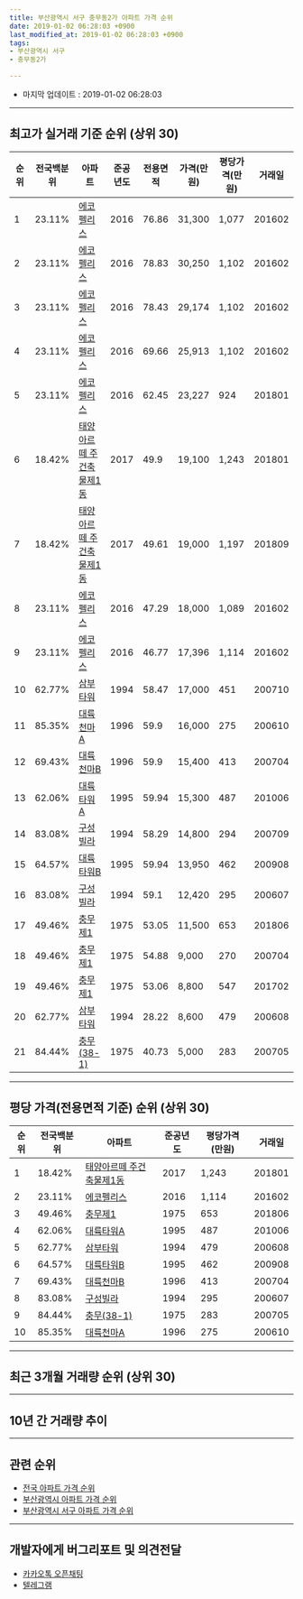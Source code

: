 ```yaml
---
title: 부산광역시 서구 충무동2가 아파트 가격 순위
date: 2019-01-02 06:28:03 +0900
last_modified_at: 2019-01-02 06:28:03 +0900
tags:
- 부산광역시 서구
- 충무동2가

---
```


* 마지막 업데이트 : 2019-01-02 06:28:03

---

## 최고가 실거래 기준 순위 (상위 30)


|순위|전국백분위|아파트|준공년도|전용면적|가격(만원)|평당가격(만원)|거래일|
|---|---|---|---|---|---|---|---|
|1|23.11%|[에코펠리스](https://search.naver.com/search.naver?query=%EB%B6%80%EC%82%B0%EA%B4%91%EC%97%AD%EC%8B%9C+%EC%84%9C%EA%B5%AC+%EC%B6%A9%EB%AC%B4%EB%8F%992%EA%B0%80+%EC%97%90%EC%BD%94%ED%8E%A0%EB%A6%AC%EC%8A%A4)|2016|76.86|31,300|1,077|201602|
|2|23.11%|[에코펠리스](https://search.naver.com/search.naver?query=%EB%B6%80%EC%82%B0%EA%B4%91%EC%97%AD%EC%8B%9C+%EC%84%9C%EA%B5%AC+%EC%B6%A9%EB%AC%B4%EB%8F%992%EA%B0%80+%EC%97%90%EC%BD%94%ED%8E%A0%EB%A6%AC%EC%8A%A4)|2016|78.83|30,250|1,102|201602|
|3|23.11%|[에코펠리스](https://search.naver.com/search.naver?query=%EB%B6%80%EC%82%B0%EA%B4%91%EC%97%AD%EC%8B%9C+%EC%84%9C%EA%B5%AC+%EC%B6%A9%EB%AC%B4%EB%8F%992%EA%B0%80+%EC%97%90%EC%BD%94%ED%8E%A0%EB%A6%AC%EC%8A%A4)|2016|78.43|29,174|1,102|201602|
|4|23.11%|[에코펠리스](https://search.naver.com/search.naver?query=%EB%B6%80%EC%82%B0%EA%B4%91%EC%97%AD%EC%8B%9C+%EC%84%9C%EA%B5%AC+%EC%B6%A9%EB%AC%B4%EB%8F%992%EA%B0%80+%EC%97%90%EC%BD%94%ED%8E%A0%EB%A6%AC%EC%8A%A4)|2016|69.66|25,913|1,102|201602|
|5|23.11%|[에코펠리스](https://search.naver.com/search.naver?query=%EB%B6%80%EC%82%B0%EA%B4%91%EC%97%AD%EC%8B%9C+%EC%84%9C%EA%B5%AC+%EC%B6%A9%EB%AC%B4%EB%8F%992%EA%B0%80+%EC%97%90%EC%BD%94%ED%8E%A0%EB%A6%AC%EC%8A%A4)|2016|62.45|23,227|924|201801|
|6|18.42%|[태양아르떼 주건축물제1동](https://search.naver.com/search.naver?query=%EB%B6%80%EC%82%B0%EA%B4%91%EC%97%AD%EC%8B%9C+%EC%84%9C%EA%B5%AC+%EC%B6%A9%EB%AC%B4%EB%8F%992%EA%B0%80+%ED%83%9C%EC%96%91%EC%95%84%EB%A5%B4%EB%96%BC+%EC%A3%BC%EA%B1%B4%EC%B6%95%EB%AC%BC%EC%A0%9C1%EB%8F%99)|2017|49.9|19,100|1,243|201801|
|7|18.42%|[태양아르떼 주건축물제1동](https://search.naver.com/search.naver?query=%EB%B6%80%EC%82%B0%EA%B4%91%EC%97%AD%EC%8B%9C+%EC%84%9C%EA%B5%AC+%EC%B6%A9%EB%AC%B4%EB%8F%992%EA%B0%80+%ED%83%9C%EC%96%91%EC%95%84%EB%A5%B4%EB%96%BC+%EC%A3%BC%EA%B1%B4%EC%B6%95%EB%AC%BC%EC%A0%9C1%EB%8F%99)|2017|49.61|19,000|1,197|201809|
|8|23.11%|[에코펠리스](https://search.naver.com/search.naver?query=%EB%B6%80%EC%82%B0%EA%B4%91%EC%97%AD%EC%8B%9C+%EC%84%9C%EA%B5%AC+%EC%B6%A9%EB%AC%B4%EB%8F%992%EA%B0%80+%EC%97%90%EC%BD%94%ED%8E%A0%EB%A6%AC%EC%8A%A4)|2016|47.29|18,000|1,089|201602|
|9|23.11%|[에코펠리스](https://search.naver.com/search.naver?query=%EB%B6%80%EC%82%B0%EA%B4%91%EC%97%AD%EC%8B%9C+%EC%84%9C%EA%B5%AC+%EC%B6%A9%EB%AC%B4%EB%8F%992%EA%B0%80+%EC%97%90%EC%BD%94%ED%8E%A0%EB%A6%AC%EC%8A%A4)|2016|46.77|17,396|1,114|201602|
|10|62.77%|[삼부타워](https://search.naver.com/search.naver?query=%EB%B6%80%EC%82%B0%EA%B4%91%EC%97%AD%EC%8B%9C+%EC%84%9C%EA%B5%AC+%EC%B6%A9%EB%AC%B4%EB%8F%992%EA%B0%80+%EC%82%BC%EB%B6%80%ED%83%80%EC%9B%8C)|1994|58.47|17,000|451|200710|
|11|85.35%|[대륙천마A](https://search.naver.com/search.naver?query=%EB%B6%80%EC%82%B0%EA%B4%91%EC%97%AD%EC%8B%9C+%EC%84%9C%EA%B5%AC+%EC%B6%A9%EB%AC%B4%EB%8F%992%EA%B0%80+%EB%8C%80%EB%A5%99%EC%B2%9C%EB%A7%88A)|1996|59.9|16,000|275|200610|
|12|69.43%|[대륙천마B](https://search.naver.com/search.naver?query=%EB%B6%80%EC%82%B0%EA%B4%91%EC%97%AD%EC%8B%9C+%EC%84%9C%EA%B5%AC+%EC%B6%A9%EB%AC%B4%EB%8F%992%EA%B0%80+%EB%8C%80%EB%A5%99%EC%B2%9C%EB%A7%88B)|1996|59.9|15,400|413|200704|
|13|62.06%|[대륙타워A](https://search.naver.com/search.naver?query=%EB%B6%80%EC%82%B0%EA%B4%91%EC%97%AD%EC%8B%9C+%EC%84%9C%EA%B5%AC+%EC%B6%A9%EB%AC%B4%EB%8F%992%EA%B0%80+%EB%8C%80%EB%A5%99%ED%83%80%EC%9B%8CA)|1995|59.94|15,300|487|201006|
|14|83.08%|[구성빌라](https://search.naver.com/search.naver?query=%EB%B6%80%EC%82%B0%EA%B4%91%EC%97%AD%EC%8B%9C+%EC%84%9C%EA%B5%AC+%EC%B6%A9%EB%AC%B4%EB%8F%992%EA%B0%80+%EA%B5%AC%EC%84%B1%EB%B9%8C%EB%9D%BC)|1994|58.29|14,800|294|200709|
|15|64.57%|[대륙타워B](https://search.naver.com/search.naver?query=%EB%B6%80%EC%82%B0%EA%B4%91%EC%97%AD%EC%8B%9C+%EC%84%9C%EA%B5%AC+%EC%B6%A9%EB%AC%B4%EB%8F%992%EA%B0%80+%EB%8C%80%EB%A5%99%ED%83%80%EC%9B%8CB)|1995|59.94|13,950|462|200908|
|16|83.08%|[구성빌라](https://search.naver.com/search.naver?query=%EB%B6%80%EC%82%B0%EA%B4%91%EC%97%AD%EC%8B%9C+%EC%84%9C%EA%B5%AC+%EC%B6%A9%EB%AC%B4%EB%8F%992%EA%B0%80+%EA%B5%AC%EC%84%B1%EB%B9%8C%EB%9D%BC)|1994|59.1|12,420|295|200607|
|17|49.46%|[충무제1](https://search.naver.com/search.naver?query=%EB%B6%80%EC%82%B0%EA%B4%91%EC%97%AD%EC%8B%9C+%EC%84%9C%EA%B5%AC+%EC%B6%A9%EB%AC%B4%EB%8F%992%EA%B0%80+%EC%B6%A9%EB%AC%B4%EC%A0%9C1)|1975|53.05|11,500|653|201806|
|18|49.46%|[충무제1](https://search.naver.com/search.naver?query=%EB%B6%80%EC%82%B0%EA%B4%91%EC%97%AD%EC%8B%9C+%EC%84%9C%EA%B5%AC+%EC%B6%A9%EB%AC%B4%EB%8F%992%EA%B0%80+%EC%B6%A9%EB%AC%B4%EC%A0%9C1)|1975|54.88|9,000|270|200704|
|19|49.46%|[충무제1](https://search.naver.com/search.naver?query=%EB%B6%80%EC%82%B0%EA%B4%91%EC%97%AD%EC%8B%9C+%EC%84%9C%EA%B5%AC+%EC%B6%A9%EB%AC%B4%EB%8F%992%EA%B0%80+%EC%B6%A9%EB%AC%B4%EC%A0%9C1)|1975|53.06|8,800|547|201702|
|20|62.77%|[삼부타워](https://search.naver.com/search.naver?query=%EB%B6%80%EC%82%B0%EA%B4%91%EC%97%AD%EC%8B%9C+%EC%84%9C%EA%B5%AC+%EC%B6%A9%EB%AC%B4%EB%8F%992%EA%B0%80+%EC%82%BC%EB%B6%80%ED%83%80%EC%9B%8C)|1994|28.22|8,600|479|200608|
|21|84.44%|[충무(38-1)](https://search.naver.com/search.naver?query=%EB%B6%80%EC%82%B0%EA%B4%91%EC%97%AD%EC%8B%9C+%EC%84%9C%EA%B5%AC+%EC%B6%A9%EB%AC%B4%EB%8F%992%EA%B0%80+%EC%B6%A9%EB%AC%B4%2838-1%29)|1975|40.73|5,000|283|200705|


---

## 평당 가격(전용면적 기준) 순위 (상위 30)


|순위|전국백분위|아파트|준공년도|평당가격(만원)|거래일|
|---|---|---|---|---|---|
|1|18.42%|[태양아르떼 주건축물제1동](https://search.naver.com/search.naver?query=%EB%B6%80%EC%82%B0%EA%B4%91%EC%97%AD%EC%8B%9C+%EC%84%9C%EA%B5%AC+%EC%B6%A9%EB%AC%B4%EB%8F%992%EA%B0%80+%ED%83%9C%EC%96%91%EC%95%84%EB%A5%B4%EB%96%BC+%EC%A3%BC%EA%B1%B4%EC%B6%95%EB%AC%BC%EC%A0%9C1%EB%8F%99)|2017|1,243|201801|
|2|23.11%|[에코펠리스](https://search.naver.com/search.naver?query=%EB%B6%80%EC%82%B0%EA%B4%91%EC%97%AD%EC%8B%9C+%EC%84%9C%EA%B5%AC+%EC%B6%A9%EB%AC%B4%EB%8F%992%EA%B0%80+%EC%97%90%EC%BD%94%ED%8E%A0%EB%A6%AC%EC%8A%A4)|2016|1,114|201602|
|3|49.46%|[충무제1](https://search.naver.com/search.naver?query=%EB%B6%80%EC%82%B0%EA%B4%91%EC%97%AD%EC%8B%9C+%EC%84%9C%EA%B5%AC+%EC%B6%A9%EB%AC%B4%EB%8F%992%EA%B0%80+%EC%B6%A9%EB%AC%B4%EC%A0%9C1)|1975|653|201806|
|4|62.06%|[대륙타워A](https://search.naver.com/search.naver?query=%EB%B6%80%EC%82%B0%EA%B4%91%EC%97%AD%EC%8B%9C+%EC%84%9C%EA%B5%AC+%EC%B6%A9%EB%AC%B4%EB%8F%992%EA%B0%80+%EB%8C%80%EB%A5%99%ED%83%80%EC%9B%8CA)|1995|487|201006|
|5|62.77%|[삼부타워](https://search.naver.com/search.naver?query=%EB%B6%80%EC%82%B0%EA%B4%91%EC%97%AD%EC%8B%9C+%EC%84%9C%EA%B5%AC+%EC%B6%A9%EB%AC%B4%EB%8F%992%EA%B0%80+%EC%82%BC%EB%B6%80%ED%83%80%EC%9B%8C)|1994|479|200608|
|6|64.57%|[대륙타워B](https://search.naver.com/search.naver?query=%EB%B6%80%EC%82%B0%EA%B4%91%EC%97%AD%EC%8B%9C+%EC%84%9C%EA%B5%AC+%EC%B6%A9%EB%AC%B4%EB%8F%992%EA%B0%80+%EB%8C%80%EB%A5%99%ED%83%80%EC%9B%8CB)|1995|462|200908|
|7|69.43%|[대륙천마B](https://search.naver.com/search.naver?query=%EB%B6%80%EC%82%B0%EA%B4%91%EC%97%AD%EC%8B%9C+%EC%84%9C%EA%B5%AC+%EC%B6%A9%EB%AC%B4%EB%8F%992%EA%B0%80+%EB%8C%80%EB%A5%99%EC%B2%9C%EB%A7%88B)|1996|413|200704|
|8|83.08%|[구성빌라](https://search.naver.com/search.naver?query=%EB%B6%80%EC%82%B0%EA%B4%91%EC%97%AD%EC%8B%9C+%EC%84%9C%EA%B5%AC+%EC%B6%A9%EB%AC%B4%EB%8F%992%EA%B0%80+%EA%B5%AC%EC%84%B1%EB%B9%8C%EB%9D%BC)|1994|295|200607|
|9|84.44%|[충무(38-1)](https://search.naver.com/search.naver?query=%EB%B6%80%EC%82%B0%EA%B4%91%EC%97%AD%EC%8B%9C+%EC%84%9C%EA%B5%AC+%EC%B6%A9%EB%AC%B4%EB%8F%992%EA%B0%80+%EC%B6%A9%EB%AC%B4%2838-1%29)|1975|283|200705|
|10|85.35%|[대륙천마A](https://search.naver.com/search.naver?query=%EB%B6%80%EC%82%B0%EA%B4%91%EC%97%AD%EC%8B%9C+%EC%84%9C%EA%B5%AC+%EC%B6%A9%EB%AC%B4%EB%8F%992%EA%B0%80+%EB%8C%80%EB%A5%99%EC%B2%9C%EB%A7%88A)|1996|275|200610|


---

## 최근 3개월 거래량 순위 (상위 30)


<div style="width:100%;">
    <canvas id="deal_count_ranking" height="250"></canvas>
</div>


<script>
new Chart(document.getElementById("deal_count_ranking"), {
    type: 'horizontalBar',
    data: {
        labels: ['삼부타워'],
        datasets: [{
            label: '실거래 수',
            data: [1],
            borderColor: "rgba(255, 0, 128, 1)",
            backgroundColor: "rgba(255, 0, 128, 0.5)",
            fill: false,
        }]
    },
    options: {
        responsive: true,
        title: {
            display: true,
            text: '최근 3개월 거래량 순위'
        },
        tooltips: {
            mode: 'index',
            intersect: false,
            callbacks: {
                title: function(tooltipItems, data) {
                    return "실거래 수:";
                },
                label: function(tooltipItem, data) {
                    return data.labels[tooltipItem.index] + ": " + tooltipItem.xLabel;
                }
            }
        },
        hover: {
            mode: 'nearest',
            intersect: true
        },
        scales: {
            xAxes: [{
                display: true,
                scaleLabel: {
                    display: true,
                    labelString: '실거래 수'
                },
                ticks: {
                    suggestedMin: 0,
                }
            }],
            yAxes: [{
                display: true,
                ticks: {
                    autoSkip: false,
                    callback: function(value, index, values) {
                        if (value.length > 15)
                            return value.substr(0, 13) + "...";
                        else
                            return value;
                    }
                },
                scaleLabel: {
                    display: false,
                }
            }]
        }
    }
});

</script>


---

## 10년 간 거래량 추이


<div style="width:100%;">
    <canvas id="deal_progress" height="250"></canvas>
</div>

<script>
new Chart(document.getElementById("deal_progress"), {
    type: 'line',
    data: {
        labels: ['200901','200902','200903','200904','200905','200906','200907','200908','200909','200910','200911','200912','201001','201002','201003','201004','201005','201006','201007','201008','201009','201010','201011','201012','201101','201102','201103','201104','201105','201106','201107','201108','201109','201110','201111','201112','201201','201202','201203','201204','201205','201206','201207','201208','201209','201210','201211','201212','201301','201302','201303','201304','201305','201306','201307','201308','201309','201310','201311','201312','201401','201402','201403','201404','201405','201406','201407','201408','201409','201410','201411','201412','201501','201502','201503','201504','201505','201506','201507','201508','201509','201510','201511','201512','201601','201602','201603','201604','201605','201606','201607','201608','201609','201610','201611','201612','201701','201702','201703','201704','201705','201706','201707','201708','201709','201710','201711','201712','201801','201802','201803','201804','201805','201806','201807','201808','201809','201810','201811','201812','201901'],
        datasets: [{
            label: '실거래 수',
            pointRadius: 1,
            data: [0, 0, 0, 1, 0, 0, 2, 1, 1, 1, 0, 0, 1, 0, 0, 0, 0, 2, 1, 0, 0, 1, 0, 0, 1, 1, 2, 0, 0, 1, 4, 0, 2, 1, 0, 0, 0, 3, 0, 0, 0, 1, 0, 0, 0, 2, 0, 2, 1, 1, 1, 4, 2, 1, 0, 0, 3, 1, 2, 0, 0, 1, 0, 0, 0, 0, 1, 0, 1, 0, 2, 0, 0, 0, 2, 0, 0, 0, 0, 0, 0, 1, 1, 0, 0, 83, 8, 2, 5, 1, 3, 0, 2, 2, 0, 1, 1, 2, 1, 1, 0, 3, 1, 1, 0, 1, 1, 0, 3, 0, 3, 0, 0, 2, 0, 0, 3, 4, 1, 0, 0],
            borderColor: "rgba(255, 201, 14, 1)",
            backgroundColor: "rgba(255, 201, 14, 0.5)",
            fill: true,
        }]
    },
    options: {
        responsive: true,
        title: {
            display: true,
            text: '10년간 거래량 추이'
        },
        tooltips: {
            mode: 'index',
            intersect: false,
        },
        hover: {
            mode: 'nearest',
            intersect: true
        },
        scales: {
            xAxes: [{
                display: true,
                scaleLabel: {
                    display: true,
                    labelString: '년/월'
                }
            }],
            yAxes: [{
                display: true,
                ticks: {
                    suggestedMin: 0,
                },
                scaleLabel: {
                    display: true,
                    labelString: '실거래 수'
                }
            }]
        }
    }
});

</script>


---

## 관련 순위

- [전국 아파트 가격 순위](https://inasie.github.io/apt-ranking/전국)
- [부산광역시 아파트 가격 순위](https://inasie.github.io/apt-ranking/부산광역시)
- [부산광역시 서구 아파트 가격 순위](https://inasie.github.io/apt-ranking/부산광역시-서구)


---

## 개발자에게 버그리포트 및 의견전달

- [카카오톡 오픈채팅](https://open.kakao.com/o/gLJUAP4)
- [텔레그램](https://t.me/inasie)

